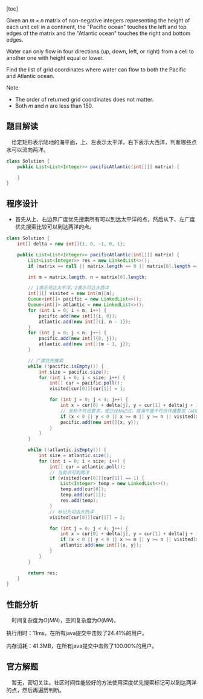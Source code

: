 [toc]

Given an $m \times n$ matrix of non-negative integers representing the height of each unit cell in a continent, the "Pacific ocean" touches the left and top edges of the matrix and the "Atlantic ocean" touches the right and bottom edges.

Water can only flow in four directions (up, down, left, or right) from a cell to another one with height equal or lower.

Find the list of grid coordinates where water can flow to both the Pacific and Atlantic ocean.

Note:

* The order of returned grid coordinates does not matter.
* Both $m$ and $n$ are less than 150.



## 题目解读

&emsp;给定矩形表示陆地的海平面，上、左表示太平洋，右下表示大西洋，判断哪些点水可以流向两洋。

```java
class Solution {
    public List<List<Integer>> pacificAtlantic(int[][] matrix) {

    }
}
```

## 程序设计

* 首先从上、右边界广度优先搜索所有可以到达太平洋的点，然后从下、左广度优先搜索比较可以到达两洋的点。

```java
class Solution {
    int[] delta = new int[]{1, 0, -1, 0, 1};

    public List<List<Integer>> pacificAtlantic(int[][] matrix) {
        List<List<Integer>> res = new LinkedList<>();
        if (matrix == null || matrix.length == 0 || matrix[0].length == 0) return res;

        int m = matrix.length, n = matrix[0].length;

        // 1表示可达太平洋，2表示可达大西洋
        int[][] visited = new int[m][n];
        Queue<int[]> pacific = new LinkedList<>();
        Queue<int[]> atlantic = new LinkedList<>();
        for (int i = 0; i < m; i++) {
            pacific.add(new int[]{i, 0});
            atlantic.add(new int[]{i, n - 1});
        }
        for (int j = 0; j < n; j++) {
            pacific.add(new int[]{0, j});
            atlantic.add(new int[]{m - 1, j});
        }

        // 广度优先搜索
        while (!pacific.isEmpty()) {
            int size = pacific.size();
            for (int i = 0; i < size; i++) {
                int[] cur = pacific.poll();
                visited[cur[0]][cur[1]] = 1;

                for (int j = 0; j < 4; j++) {
                    int x = cur[0] + delta[j], y = cur[1] + delta[j + 1];
                    // 坐标不符合要求，或已经标记过，或海平面不符合传播要求（从低到高传播）
                    if (x < 0 || y < 0 || x >= m || y >= n || visited[x][y] == 1 || matrix[cur[0]][cur[1]] > matrix[x][y]) continue;
                    pacific.add(new int[]{x, y});
                }
            }
        }

        while (!atlantic.isEmpty()) {
            int size = atlantic.size();
            for (int i = 0; i < size; i++) {
                int[] cur = atlantic.poll();
                // 当前点可到两洋
                if (visited[cur[0]][cur[1]] == 1) {
                    List<Integer> temp = new LinkedList<>();
                    temp.add(cur[0]);
                    temp.add(cur[1]);
                    res.add(temp);
                }
                // 标记为可达大西洋
                visited[cur[0]][cur[1]] = 2;

                for (int j = 0; j < 4; j++) {
                    int x = cur[0] + delta[j], y = cur[1] + delta[j + 1];
                    if (x < 0 || y < 0 || x >= m || y >= n || visited[x][y] == 2 || matrix[cur[0]][cur[1]] > matrix[x][y]) continue;
                    atlantic.add(new int[]{x, y});
                }
            }
        }

        return res;
    }
}
```

## 性能分析

&emsp;时间复杂度为$O(MN)$，空间复杂度为$O(MN)$。

执行用时：11ms，在所有java提交中击败了24.41%的用户。

内存消耗：41.3MB，在所有java提交中击败了100.00%的用户。

## 官方解题

&emsp;暂无，密切关注。社区时间性能较好的方法使用深度优先搜索标记可以到达两洋的点，然后再遍历判断。